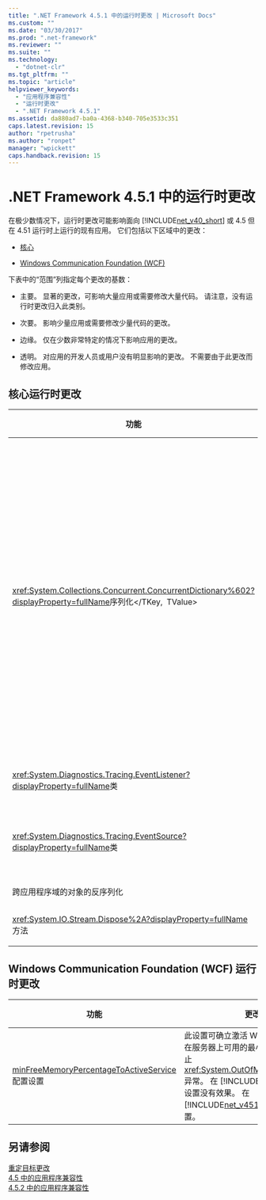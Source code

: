 ```yaml
---
title: ".NET Framework 4.5.1 中的运行时更改 | Microsoft Docs"
ms.custom: ""
ms.date: "03/30/2017"
ms.prod: ".net-framework"
ms.reviewer: ""
ms.suite: ""
ms.technology: 
  - "dotnet-clr"
ms.tgt_pltfrm: ""
ms.topic: "article"
helpviewer_keywords: 
  - "应用程序兼容性"
  - "运行时更改"
  - ".NET Framework 4.5.1"
ms.assetid: da880ad7-ba0a-4368-b340-705e3533c351
caps.latest.revision: 15
author: "rpetrusha"
ms.author: "ronpet"
manager: "wpickett"
caps.handback.revision: 15
---
```

# .NET Framework 4.5.1 中的运行时更改
在极少数情况下，运行时更改可能影响面向 [!INCLUDE[net_v40_short](../../../includes/net-v40-short-md.md)] 或 4.5 但在 4.51 运行时上运行的现有应用。 它们包括以下区域中的更改：  
  
-   [核心](#Core)  
  
-   [Windows Communication Foundation (WCF)](#WCF)  
  
 下表中的“范围”列指定每个更改的基数：  
  
-   主要。 显著的更改，可影响大量应用或需要修改大量代码。 请注意，没有运行时更改归入此类别。  
  
-   次要。 影响少量应用或需要修改少量代码的更改。  
  
-   边缘。 仅在少数非常特定的情况下影响应用的更改。  
  
-   透明。 对应用的开发人员或用户没有明显影响的更改。 不需要由于此更改而修改应用。  
  
<a name="Core"></a>   
## <a name="core-runtime-changes"></a>核心运行时更改  
  
|功能|更改|影响|范围|  
|-------------|------------|------------|-----------|  
|<xref:System.Collections.Concurrent.ConcurrentDictionary%602?displayProperty=fullName>序列化</TKey, TValue>|一个<xref:System.Collections.Concurrent.ConcurrentDictionary%602>与在.NET Framework 4.5 中序列化对象<xref:System.Runtime.Serialization.NetDataContractSerializer>无法进行反序列化.NET Framework 4.5.1 和 4.5.2 中只是由于内部类型中的更改。\</TKey, TValue><br /><br /> 这一更改未*不*在以下情况下适用︰<br /><br /> 一个<xref:System.Collections.Concurrent.ConcurrentDictionary%602>对象在.NET Framework 4.5 中序列化和反序列化中[!INCLUDE[net_v46](../../../includes/net-v46-md.md)]。</TKey, TValue> <xref:System.Runtime.Serialization.NetDataContractSerializer>中[!INCLUDE[net_v46](../../../includes/net-v46-md.md)]能够反序列化对象。<br /><br /> 一个<xref:System.Collections.Concurrent.ConcurrentDictionary%602>对象在更高版本的.NET framework 中序列化和反序列化在.NET Framework 4.5。\</TKey, TValue> <xref:System.Runtime.Serialization.NetDataContractSerializer>在.NET Framework 4.5 是能够进行反序列化对象。<br /><br /> 间版本序列化和反序列化<xref:System.Collections.Concurrent.ConcurrentDictionary%602>任何版本的.NET Framework 4.5 之后.NET Framework 之间的对象。</TKey, TValue> 此更改适用于使用.NET Framework 4.5 序列化的对象*仅*。|两个解决方法都是可用，如有必要进行序列化<xref:System.Collections.Concurrent.ConcurrentDictionary%602>在.NET Framework 4.5 上对象，并在更高版本的.NET framework 上反序列化︰\</TKey, TValue><br /><br /> 使用备用的序列化程序，如<xref:System.Runtime.Serialization.DataContractSerializer>或<xref:System.Runtime.Serialization.Formatters.Binary.BinaryFormatter>。<br /><br /> 升级到[!INCLUDE[net_v46](../../../includes/net-v46-md.md)]，支持的反序列化<xref:System.Collections.Concurrent.ConcurrentDictionary%602>使用.NET Framework 4.5 序列化的对象。\</TKey, TValue>|次要|  
|<xref:System.Diagnostics.Tracing.EventListener?displayProperty=fullName>类|<xref:System.Diagnostics.Tracing.EventListener>将截断带有嵌入的 null 字符串。 不支持 null 字符<xref:System.Diagnostics.Tracing.EventSource>类。|此更改仅影响应用程序使用<xref:System.Diagnostics.Tracing.EventListener>读取<xref:System.Diagnostics.Tracing.EventSource>进程中的数据以及使用 null 字符串作为分隔符。|边缘|  
|<xref:System.Diagnostics.Tracing.EventSource?displayProperty=fullName>类|运行时现在强制执行用于指定以下协定︰ 从派生的类<xref:System.Diagnostics.Tracing.EventSource>用于定义 ETW 事件方法必须调用基类<xref:System.Diagnostics.Tracing.EventSource.WriteEvent%2A?displayProperty=fullName>方法与事件 ID 跟 ETW 事件方法已传递的相同参数。|<xref:System.IndexOutOfRangeException>如果引发异常<xref:System.Diagnostics.Tracing.EventListener>读取<xref:System.Diagnostics.Tracing.EventSource>违反此协定的事件源进程中的数据。<br /><br /> 请参阅[缓解︰ EventSource.WriteEvent 方法调用](../../../docs/framework/migration-guide/mitigation-eventsource-writeevent-method-calls.md)|次要|  
|跨应用程序域的对象的反序列化|在某些情况下，当应用使用两个或更多带有不同应用程序基的应用域时，尝试跨应用域在逻辑调用上下文中为对象反序列化将引发异常。|此问题在十分特定的方案中出现。 有关详细信息和缓解措施，请参阅[缓解︰ 反序列化的对象跨应用域](../../../docs/framework/migration-guide/mitigation-deserialization-of-objects-across-app-domains.md)。|边缘|  
|<xref:System.IO.Stream.Dispose%2A?displayProperty=fullName>方法|在[!INCLUDE[win8_appstore_long](../../../includes/win8-appstore-long-md.md)]应用程序，[!INCLUDE[wrt](../../../includes/wrt-md.md)]流适配器不再调用<xref:System.IO.Stream.FlushAsync%2A>方法从<xref:System.IO.Stream.Dispose%2A>方法。|此更改应该为透明。 开发人员可以通过编写如下代码还原之前的行为：<br /><br /> `using (System.IO.Stream stream = GetWindowsRuntimeStream() As Stream)  {     // do something     await stream.FlushAsync();   }`|透明|  
  
<a name="WCF"></a>   
## <a name="windows-communication-foundation-wcf-runtime-changes"></a>Windows Communication Foundation (WCF) 运行时更改  
  
|功能|更改|影响|范围|  
|-------------|------------|------------|-----------|  
|[minFreeMemoryPercentageToActiveService](http://msdn.microsoft.com/library/ms731336.aspx)配置设置|此设置可确立激活 WCF 服务之前必须在服务器上可用的最小内存。 它旨在防止<xref:System.OutOfMemoryException>异常。 在 [!INCLUDE[net_v45](../../../includes/net-v45-md.md)] 中，此设置没有效果。 在 [!INCLUDE[net_v451](../../../includes/net-v451-md.md)] 中，观察到此设置。|如果 Web 服务器上的可用内存少于由配置设置定义的百分比，将引发异常。 某些成功启动并且在受约束的内存环境中运行的 WCF 服务现在可能失败。<br /><br /> 请参阅[缓解︰ minFreeMemoryPercentageToActiveService 配置设置](../../../docs/framework/migration-guide/mitigation-minfreememorypercentagetoactiveservice-configuration-setting.md)。|次要|  
  
## <a name="see-also"></a>另请参阅  
 [重定目标更改](../../../docs/framework/migration-guide/retargeting-changes-in-the-net-framework-4-5-1.md)   
 [4.5 中的应用程序兼容性](../../../docs/framework/migration-guide/application-compatibility-in-the-net-framework-4-5.md)   
 [4.5.2 中的应用程序兼容性](../../../docs/framework/migration-guide/application-compatibility-in-the-net-framework-4-5-2.md)